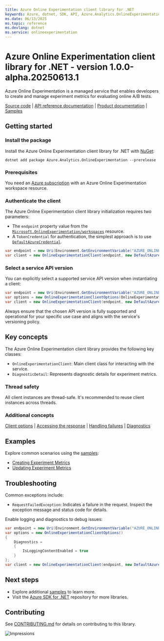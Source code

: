 ```yaml
---
title: Azure Online Experimentation client library for .NET
keywords: Azure, dotnet, SDK, API, Azure.Analytics.OnlineExperimentation, onlineexperimentation
ms.date: 06/13/2025
ms.topic: reference
ms.devlang: dotnet
ms.service: onlineexperimentation
---
```

# Azure Online Experimentation client library for .NET - version 1.0.0-alpha.20250613.1 


Azure Online Experimentation is a managed service that enables developers to create and manage experiment metrics for evaluating online A/B tests.

[Source code](https://github.com/Azure/azure-sdk-for-net/blob/main/sdk/onlineexperimentation/Azure.Analytics.OnlineExperimentation/src) | [API reference documentation](https://azure.github.io/azure-sdk-for-net) | [Product documentation](/azure) | [Samples](https://github.com/Azure/azure-sdk-for-net/tree/main/sdk/onlineexperimentation/Azure.Analytics.OnlineExperimentation/samples)

## Getting started

### Install the package

Install the Azure Online Experimentation client library for .NET with [NuGet](https://www.nuget.org/):

```dotnetcli
dotnet add package Azure.Analytics.OnlineExperimentation --prerelease
```

### Prerequisites

You need an [Azure subscription](https://azure.microsoft.com/free/dotnet/) with an Azure Online Experimentation workspace resource.

### Authenticate the client

The Azure Online Experimentation client library initialization requires two parameters:

- The `endpoint` property value from the [`Microsoft.OnlineExperimentation/workspaces`](https://learn.microsoft.com/azure/templates/microsoft.onlineexperimentation/workspaces) resource.
- A `TokenCredential` for authentication, the simplest approach is to use [`DefaultAzureCredential`](https://learn.microsoft.com/dotnet/api/azure.identity.defaultazurecredential).

```C# Snippet:OnlineExperimentation_InitializeClient
var endpoint = new Uri(Environment.GetEnvironmentVariable("AZURE_ONLINEEXPERIMENTATION_ENDPOINT"));
var client = new OnlineExperimentationClient(endpoint, new DefaultAzureCredential());
```

### Select a service API version

You can explicitly select a supported service API version when instantiating a client:

```C# Snippet:OnlineExperimentation_InitializeClientApiVersion
var endpoint = new Uri(Environment.GetEnvironmentVariable("AZURE_ONLINEEXPERIMENTATION_ENDPOINT"));
var options = new OnlineExperimentationClientOptions(OnlineExperimentationClientOptions.ServiceVersion.V2025_05_31_Preview);
var client = new OnlineExperimentationClient(endpoint, new DefaultAzureCredential(), options);
```

Always ensure that the chosen API version is fully supported and operational for your specific use case and aligns with the service's versioning policy.

## Key concepts

The Azure Online Experimentation client library provides the following key classes:

- `OnlineExperimentationClient`: Main client class for interacting with the service.
- `DiagnosticDetail`: Represents diagnostic details for experiment metrics.

### Thread safety

All client instances are thread-safe. It's recommended to reuse client instances across threads.

### Additional concepts
<!-- CLIENT COMMON BAR -->
[Client options](https://github.com/Azure/azure-sdk-for-net/blob/main/sdk/core/Azure.Core/README.md#configuring-service-clients-using-clientoptions) |
[Accessing the response](https://github.com/Azure/azure-sdk-for-net/blob/main/sdk/core/Azure.Core/README.md#accessing-response-details) |
[Handling failures](https://github.com/Azure/azure-sdk-for-net/blob/main/sdk/core/Azure.Core/README.md#reporting-errors-requestfailedexception) |
[Diagnostics](https://github.com/Azure/azure-sdk-for-net/blob/main/sdk/core/Azure.Core/samples/Diagnostics.md)

## Examples

Explore common scenarios using the [samples](https://github.com/Azure/azure-sdk-for-net/tree/main/sdk/onlineexperimentation/Azure.Analytics.OnlineExperimentation/samples):

- [Creating Experiment Metrics](https://github.com/Azure/azure-sdk-for-net/tree/main/sdk/onlineexperimentation/Azure.Analytics.OnlineExperimentation/samples/Sample2_CreateExperimentMetrics.md)
- [Updating Experiment Metrics](https://github.com/Azure/azure-sdk-for-net/tree/main/sdk/onlineexperimentation/Azure.Analytics.OnlineExperimentation/samples/Sample5_UpdateExperimentMetrics.md)

## Troubleshooting

Common exceptions include:

- `RequestFailedException`: Indicates a failure in the request. Inspect the exception message and status code for details.

Enable logging and diagnostics to debug issues:

```C# Snippet:OnlineExperimentation_InitializeClientDiagnostics
var endpoint = new Uri(Environment.GetEnvironmentVariable("AZURE_ONLINEEXPERIMENTATION_ENDPOINT"));
var options = new OnlineExperimentationClientOptions()
{
    Diagnostics =
    {
        IsLoggingContentEnabled = true
    }
};
var client = new OnlineExperimentationClient(endpoint, new DefaultAzureCredential(), options);
```

## Next steps

- Explore additional [samples](https://github.com/Azure/azure-sdk-for-net/tree/main/sdk/onlineexperimentation/Azure.Analytics.OnlineExperimentation/samples) to learn more.
- Visit the [Azure SDK for .NET](https://github.com/Azure/azure-sdk-for-net) repository for more libraries.

## Contributing

See [CONTRIBUTING.md](https://github.com/Azure/azure-sdk-for-net/blob/main/CONTRIBUTING.md) for details on contributing to this library.

![Impressions](https://azure-sdk-impressions.azurewebsites.net/api/impressions/azure-sdk-for-net/sdk/onlineexperimentation/Azure.Analytics.OnlineExperimentation/README.png)

